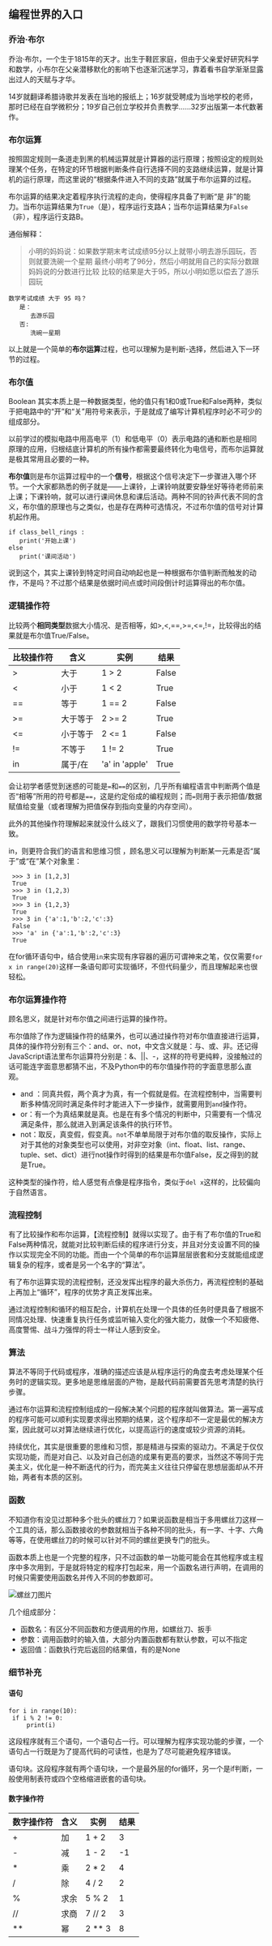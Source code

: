 ## 编程世界的入口

### 乔治·布尔

   乔治·布尔，一个生于1815年的天才。出生于鞋匠家庭，但由于父亲爱好研究科学和数学，小布尔在父亲潜移默化的影响下也逐渐沉迷学习，靠着看书自学渐渐显露出过人的天赋与才华。
   
   14岁就翻译希腊诗歌并发表在当地的报纸上；16岁就受聘成为当地学校的老师，那时已经在自学微积分；19岁自己创立学校并负责教学……32岁出版第一本代数著作。
   
   
### 布尔运算

   按照固定规则一条道走到黑的机械运算就是计算器的运行原理；按照设定的规则处理某个任务，在特定的环节根据判断条件自行选择不同的支路继续运算，就是计算机的运行原理，而这里说的“根据条件进入不同的支路”就属于布尔运算的过程。
   
   布尔运算的结果决定着程序执行流程的走向，使得程序具备了判断“是 非”的能力。当布尔运算结果为`True`（是），程序运行支路A；当布尔运算结果为`False`（非），程序运行支路B。


   通俗解释：
   
   > 小明的妈妈说：如果数学期末考试成绩95分以上就带小明去游乐园玩，否则就要洗碗一个星期
   > 最终小明考了96分，然后小明就用自己的实际分数跟妈妈说的分数进行比较
   > 比较的结果是大于95，所以小明如愿以偿去了游乐园玩

   ```
   数学考试成绩 大于 95 吗？
      是：
         去游乐园
      否:
         洗碗一星期

   ```
   以上就是一个简单的**布尔运算**过程，也可以理解为是判断-选择，然后进入下一环节的过程。
   
### 布尔值

   Boolean 其实本质上是一种数据类型，他的值只有1和0或True和False两种，类似于把电路中的“开”和“关”用符号来表示，于是就成了编写计算机程序时必不可少的组成部分。
   
   以前学过的模拟电路中用高电平（1）和低电平（0）表示电路的通和断也是相同原理的应用，归根结底计算机的所有操作都需要最终转化为电信号，而布尔运算就是极其常用且必要的一种。

   **布尔值**则是布尔运算过程中的一个**信号**，根据这个信号决定下一步骤进入哪个环节。一个大家都熟悉的例子就是——上课铃，上课铃响就要安静坐好等待老师前来上课；下课铃响，就可以进行课间休息和课后活动。两种不同的铃声代表不同的含义，布尔值的原理也与之类似，也是存在两种可选情况，不过布尔值的信号对计算机起作用。

   ```
   if class_bell_rings :
      print('开始上课')
   else
      print('课间活动')
   ```
   说到这个，其实上课铃到特定时间自动响起也是一种根据布尔值判断而触发的动作，不是吗？不过那个结果是依据时间点或时间段倒计时运算得出的布尔值。
   
### 逻辑操作符

   比较两个**相同类型**数据大小情况、是否相等，如>,<,==,>=,<=,!=，比较得出的结果就是布尔值True/False。

   
   | 比较操作符  | 含义      |  实例     |   结果     |
   |-----------|------------|-----------|-----------|
   |    >      | 大于      | 1 > 2     | False     |
   |    <      | 小于      | 1 < 2     | True      |
   |   ==      | 等于      | 1 == 2    | False     |
   |   >=      | 大于等于   | 2 >= 2    | True      |
   |   <=      | 小于等于   | 2 <= 1    | False     |
   |   !=      | 不等于     | 1 != 2    | True      |
   |   in      | 属于/在    |'a' in 'apple'| True   |

   会让初学者感觉到迷惑的可能是`=`和`==`的区别，几乎所有编程语言中判断两个值是否“相等”所用的符号都是`==`，这是约定俗成的编程规则；而`=`则用于表示把值/数据赋值给变量（或者理解为把值保存到指向变量的内存空间）。

   此外的其他操作符理解起来就没什么歧义了，跟我们习惯使用的数学符号基本一致。
   
   in，则更符合我们的语言和思维习惯 ，顾名思义可以理解为判断某一元素是否“属于”或“在”某个对象里：
   
   ```
    >>> 3 in [1,2,3]
    True
    >>> 3 in (1,2,3)
    True
    >>> 3 in {1,2,3}
    True
    >>> 3 in {'a':1,'b':2,'c':3}
    False
    >>> 'a' in {'a':1,'b':2,'c':3}
    True
   ```

   在for循环语句中，结合使用`in`来实现有序容器的遍历可谓神来之笔，仅仅需要`for x in range(20)`这样一条语句即可实现循环，不但代码量少，而且理解起来也很轻松。
   
### 布尔运算操作符

   顾名思义，就是针对布尔值之间进行运算的操作符。

   布尔值除了作为逻辑操作符的结果外，也可以通过操作符对布尔值直接进行运算，具体的操作符分别有三个：and、or、not，中文含义就是：与、或、非。还记得JavaScript语法里布尔运算符分别是：&、||、-，这样的符号更纯粹，没接触过的话可能连字面意思都猜不出，不及Python中的布尔值操作符的字面意思那么直观。
   
   - and ：同真共假，两个真才为真，有一个假就是假。在流程控制中，当需要判断多种情况同时满足条件时才能进入下一步操作，就需要用到`and`操作符。
   - or：有一个为真结果就是真。也是在有多个情况的判断中，只需要有一个情况满足条件，那么就进入到满足该条件的执行环节。
   - not：取反，真变假，假变真。`not`不单单局限于对布尔值的取反操作，实际上对于其他的对象类型也可以使用，对非空对象（int、float、list、range、tuple、set、dict）进行not操作时得到的结果是布尔值False，反之得到的就是True。

   这种类型的操作符，给人感觉有点像是程序指令，类似于`del x`这样的，比较偏向于自然语言。
   
   
### 流程控制

   有了比较操作和布尔运算，【流程控制】就得以实现了。由于有了布尔值的True和False两种情况，就能对比较判断后续的程序进行分支，并且对分支设置不同的操作以实现完全不同的功能。而由一个个简单的布尔运算层层嵌套和分支就能组成逻辑复杂的程序，或者是另一个名字的“算法”。
   
   有了布尔运算实现的流程控制，还没发挥出程序的最大杀伤力，再流程控制的基础上再加上“循环”，程序的优势才真正发挥出来。
   
   通过流程控制和循环的相互配合，计算机在处理一个具体的任务时便具备了根据不同情况处理、快速重复执行任务或监听输入变化的强大能力，就像一个不知疲倦、高度警惕、战斗力强悍的将士一样让人感到安全。
   

### 算法

   算法不等同于代码或程序，准确的描述应该是从程序运行的角度去考虑处理某个任务时的逻辑实现。更多地是思维层面的产物，是敲代码前需要首先思考清楚的执行步骤。

   通过布尔运算和流程控制组成的一段解决某个问题的程序就叫做算法。第一遍写成的程序可能可以顺利实现要求得出预期的结果，这个程序却不一定是最优的解决方案，因此就可以对算法继续进行优化，以提高运行的速度或较少资源的消耗。
   
   持续优化，其实是很重要的思维和习惯，那是精进与探索的驱动力。不满足于仅仅实现功能，而是对自己、以及对自己创造的成果有更高的要求，当然这不等同于完美主义，优化是一种不断迭代的行为，而完美主义往往只停留在思想层面却从不开始，两者有本质的区别。
   
   
### 函数

   不知道你有没见过那种多个批头的螺丝刀？如果说函数是相当于多用螺丝刀这样一个工具的话，那么函数接收的参数就相当于各种不同的批头，有一字、十字、六角等等，在使用螺丝刀的时候可以针对不同的螺丝更换专门的批头。
   
   函数本质上也是一个完整的程序，只不过函数的单一功能可能会在其他程序或主程序中多次用到，于是就将特定的程序打包起来，用一个函数名进行声明，在调用的时候只需要使用函数名并传入不同的参数即可。
   
   ![螺丝刀图片](/images/luosidao.jpg "螺丝刀")
   
   几个组成部分：
   - 函数名：有区分不同函数和方便调用的作用，如螺丝刀、扳手
   - 参数：调用函数时的输入值，大部分内置函数都有默认参数，可以不指定
   - 返回值：函数执行完后返回的结果值，有的是None
   
   
### 细节补充

#### 语句

   ```
   for i in range(10):
    if i % 2 != 0:
        print(i)
   ```
   这段程序就有三个语句，一个语句占一行。可以理解为程序实现功能的步骤，一个语句占一行既是为了提高代码的可读性，也是为了尽可能避免程序错误。
   
   语句块。这段程序就有两个语句块，一个是最外层的for循环，另一个是if判断，一般使用制表符或四个空格缩进嵌套的语句块。
   
   
#### 数字操作符

   | 数字操作符  | 含义      |  实例     |   结果     |
   |-------------|-------------|-------------|---------------|
   |    +     | 加       | 1 + 2     | 3         |
   |    -     | 减       | 1 - 2     | -1        |
   |   *      | 乘       | 2 * 2     | 4         |
   |   /      | 除       | 4 / 2     | 2         |
   |   %      | 求余      | 5 % 2     | 1         |
   |   //     | 求商      | 7 // 2    | 3          |
   |   **     | 幂       | 2 ** 3    | 8          |
   
   
   
   
   